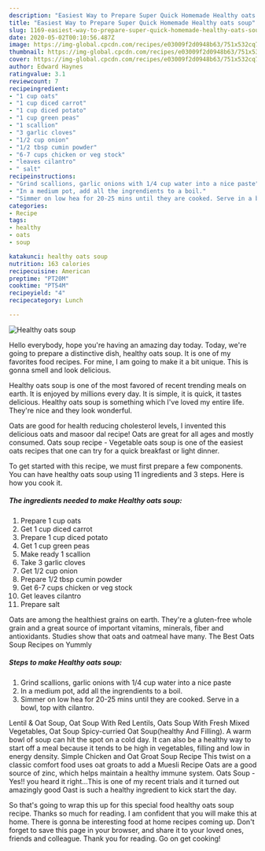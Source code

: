 ```yaml
---
description: "Easiest Way to Prepare Super Quick Homemade Healthy oats soup"
title: "Easiest Way to Prepare Super Quick Homemade Healthy oats soup"
slug: 1169-easiest-way-to-prepare-super-quick-homemade-healthy-oats-soup
date: 2020-05-02T00:10:56.487Z
image: https://img-global.cpcdn.com/recipes/e03009f2d0948b63/751x532cq70/healthy-oats-soup-recipe-main-photo.jpg
thumbnail: https://img-global.cpcdn.com/recipes/e03009f2d0948b63/751x532cq70/healthy-oats-soup-recipe-main-photo.jpg
cover: https://img-global.cpcdn.com/recipes/e03009f2d0948b63/751x532cq70/healthy-oats-soup-recipe-main-photo.jpg
author: Edward Haynes
ratingvalue: 3.1
reviewcount: 7
recipeingredient:
- "1 cup oats"
- "1 cup diced carrot"
- "1 cup diced potato"
- "1 cup green peas"
- "1 scallion"
- "3 garlic cloves"
- "1/2 cup onion"
- "1/2 tbsp cumin powder"
- "6-7 cups chicken or veg stock"
- "leaves cilantro"
- " salt"
recipeinstructions:
- "Grind scallions, garlic onions with 1/4 cup water into a nice paste"
- "In a medium pot, add all the ingrendients to a boil."
- "Simmer on low hea for 20-25 mins until they are cooked. Serve in a bowl, top with cilantro."
categories:
- Recipe
tags:
- healthy
- oats
- soup

katakunci: healthy oats soup 
nutrition: 163 calories
recipecuisine: American
preptime: "PT20M"
cooktime: "PT54M"
recipeyield: "4"
recipecategory: Lunch

---
```



![Healthy oats soup](https://img-global.cpcdn.com/recipes/e03009f2d0948b63/751x532cq70/healthy-oats-soup-recipe-main-photo.jpg)

Hello everybody, hope you're having an amazing day today. Today, we're going to prepare a distinctive dish, healthy oats soup. It is one of my favorites food recipes. For mine, I am going to make it a bit unique. This is gonna smell and look delicious.

Healthy oats soup is one of the most favored of recent trending meals on earth. It is enjoyed by millions every day. It is simple, it is quick, it tastes delicious. Healthy oats soup is something which I've loved my entire life. They're nice and they look wonderful.

Oats are good for health reducing cholesterol levels, I invented this delicious oats and masoor dal recipe! Oats are great for all ages and mostly consumed. Oats soup recipe - Vegetable oats soup is one of the easiest oats recipes that one can try for a quick breakfast or light dinner.


To get started with this recipe, we must first prepare a few components. You can have healthy oats soup using 11 ingredients and 3 steps. Here is how you cook it.

<!--inarticleads1-->

##### The ingredients needed to make Healthy oats soup:

1. Prepare 1 cup oats
1. Get 1 cup diced carrot
1. Prepare 1 cup diced potato
1. Get 1 cup green peas
1. Make ready 1 scallion
1. Take 3 garlic cloves
1. Get 1/2 cup onion
1. Prepare 1/2 tbsp cumin powder
1. Get 6-7 cups chicken or veg stock
1. Get leaves cilantro
1. Prepare  salt


Oats are among the healthiest grains on earth. They&#39;re a gluten-free whole grain and a great source of important vitamins, minerals, fiber and antioxidants. Studies show that oats and oatmeal have many. The Best Oats Soup Recipes on Yummly 

<!--inarticleads2-->

##### Steps to make Healthy oats soup:

1. Grind scallions, garlic onions with 1/4 cup water into a nice paste
1. In a medium pot, add all the ingrendients to a boil.
1. Simmer on low hea for 20-25 mins until they are cooked. Serve in a bowl, top with cilantro.


Lentil &amp; Oat Soup, Oat Soup With Red Lentils, Oats Soup With Fresh Mixed Vegetables, Oat Soup Spicy-curried Oat Soup(healthy And Filling). A warm bowl of soup can hit the spot on a cold day. It can also be a healthy way to start off a meal because it tends to be high in vegetables, filling and low in energy density. Simple Chicken and Oat Groat Soup Recipe This twist on a classic comfort food uses oat groats to add a Muesli Recipe Oats are a good source of zinc, which helps maintain a healthy immune system. Oats Soup - Yes!! you heard it right…This is one of my recent trials and it turned out amazingly good Oast is such a healthy ingredient to kick start the day. 

So that's going to wrap this up for this special food healthy oats soup recipe. Thanks so much for reading. I am confident that you will make this at home. There is gonna be interesting food at home recipes coming up. Don't forget to save this page in your browser, and share it to your loved ones, friends and colleague. Thank you for reading. Go on get cooking!
